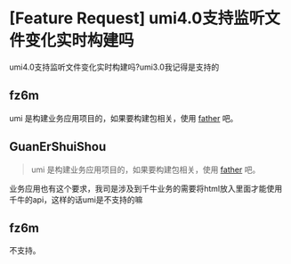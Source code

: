 # [Feature Request] umi4.0支持监听文件变化实时构建吗

umi4.0支持监听文件变化实时构建吗?umi3.0我记得是支持的

## fz6m

umi 是构建业务应用项目的，如果要构建包相关，使用 [father](https://github.com/umijs/father) 吧。

## GuanErShuiShou

> umi 是构建业务应用项目的，如果要构建包相关，使用 [father](https://github.com/umijs/father) 吧。

业务应用也有这个要求，我司是涉及到千牛业务的需要将html放入里面才能使用千牛的api，这样的话umi是不支持的嘛

## fz6m

不支持。
